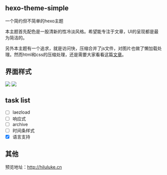 ## hexo-theme-simple

一个简约但不简单的hexo主题

本主题首先配色是一股清新的性冷淡风格。希望能专注于文章，UI的呈现都是最为简洁的。

另外本主题有一个追求，就是访问快，压缩合并了js文件，对图片也做了懒加载处理。然而html和css的压缩处理，还是需要大家看看这篇[文章](http://hiluluke.cn/2016/08/19/hexo-compress/)。

## 界面样式

![](http://7fvhwe.com1.z0.glb.clouddn.com/1z.png)
![](http://7fvhwe.com1.z0.glb.clouddn.com/4z.png)

## task list
- [ ] laezload
- [ ] 响应式
- [ ] archive
- [ ] 时间条样式
- [x] 语言支持

## 其他

预览地址：http://hiluluke.cn
